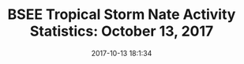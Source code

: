 ---
"title": "BSEE Tropical Storm Nate Activity Statistics: October 13, 2017"
"date": "2017-10-13 18:1:34"
"feed_name": "BSEE"
"feed_website": "https://www.bsee.gov/"
"feed_rss": "https://www.bsee.gov/feed/news-items/rss.xml"
"link": "https://www.bsee.gov/newsroom/latest-news/statements-and-releases/press-releases/bsee-tropical-storm-nate-activity-6"
"file": "_posts/2017-10-13-18-1-34_BSEE_7ddb348a5e22dfb6f56efa212b4966c1885f2d06.md"
"accident": "0"
"drilling": "0"
"dead": "0"
"injured": "0"
---